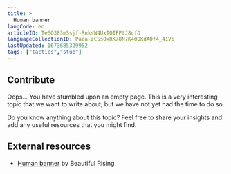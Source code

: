 ```yaml
---
title: >
  Human banner
langCode: en
articleID: Te6O383mSsjf-RnksW4UxTOIFPtJ8cfD
languageCollectionID: Paea-zCSsOxRK78N7K40QKdAQf4_41V5
lastUpdated: 1673685329952
tags: ["tactics","stub"]
---
```


## **Contribute**

Oops… You have stumbled upon an empty page. This is a very interesting topic that we want to write about, but we have not yet had the time to do so.

Do you know anything about this topic? Feel free to share your insights and add any useful resources that you might find.

## External resources

-   [Human banner](https://beautifulrising.org/tool/human-banner) by Beautiful Rising